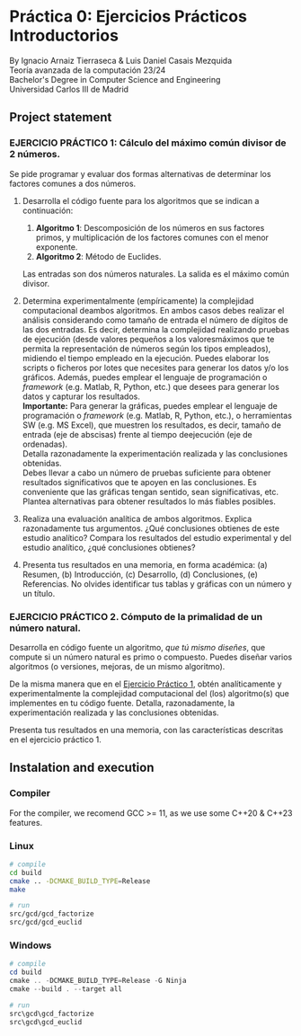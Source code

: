 # Práctica 0: Ejercicios Prácticos Introductorios
By Ignacio Arnaiz Tierraseca & Luis Daniel Casais Mezquida  
Teoría avanzada de la computación 23/24  
Bachelor's Degree in Computer Science and Engineering  
Universidad Carlos III de Madrid


## Project statement

### EJERCICIO PRÁCTICO 1: Cálculo del máximo común divisor de 2 números.
Se pide programar y evaluar dos formas alternativas de determinar los factores comunes a dos números.
1. Desarrolla el código fuente para los algoritmos que se indican a continuación:
    1. **Algoritmo 1**: Descomposición de los números en sus factores primos, y multiplicación de los factores comunes con el menor exponente.
    2. **Algoritmo 2**: Método de Euclides.

    Las entradas son dos números naturales. La salida es el máximo común divisor.

2. Determina experimentalmente (empíricamente) la complejidad computacional deambos algoritmos. En ambos casos debes realizar el análisis considerando como tamaño de entrada el número de dígitos de las dos entradas. Es decir, determina la complejidad realizando pruebas de ejecución (desde valores pequeños a los valoresmáximos que te permita la representación de números según los tipos empleados), midiendo el tiempo empleado en la ejecución. Puedes elaborar los scripts o ficheros por lotes que necesites para generar los datos y/o los gráficos. Además, puedes emplear el lenguaje de programación o _framework_ (e.g. Matlab, R, Python, etc.) que desees para generar los datos y capturar los resultados.  
**Importante:** Para generar la gráficas, puedes emplear el lenguaje de programación o _framework_ (e.g. Matlab, R, Python, etc.), o herramientas SW (e.g. MS Excel), que muestren los resultados, es decir, tamaño de entrada (eje de abscisas) frente al tiempo deejecución (eje de ordenadas).  
Detalla razonadamente la experimentación realizada y las conclusiones obtenidas.  
Debes llevar a cabo un número de pruebas suficiente para obtener resultados significativos que te apoyen en las conclusiones. Es conveniente que las gráficas tengan sentido, sean significativas, etc. Plantea alternativas para obtener resultados lo más fiables posibles.
3. Realiza una evaluación analítica de ambos algoritmos. Explica razonadamente tus argumentos. ¿Qué conclusiones obtienes de este estudio analítico? Compara los resultados del estudio experimental y del estudio analítico, ¿qué conclusiones obtienes?
4. Presenta tus resultados en una memoria, en forma académica: (a) Resumen, (b) Introducción, (c) Desarrollo, (d) Conclusiones, (e) Referencias. No olvides identificar tus tablas y gráficas con un número y un título.


### EJERCICIO PRÁCTICO 2. Cómputo de la primalidad de un número natural.
Desarrolla en código fuente un algoritmo, _que tú mismo diseñes_, que compute si un número natural es primo o compuesto. Puedes diseñar varios algoritmos (o versiones, mejoras, de un mismo algoritmo).

De la misma manera que en el [Ejercicio Práctico 1](#ejercicio-práctico-1-cálculo-del-máximo-común-divisor-de-2-números), obtén analíticamente y experimentalmente la complejidad computacional del (los) algoritmo(s) que implementes en tu código fuente.
Detalla, razonadamente, la experimentación realizada y las conclusiones obtenidas.

Presenta tus resultados en una memoria, con las características descritas en el ejercicio práctico 1.



## Instalation and execution

### Compiler
For the compiler, we recomend GCC >= 11, as we use some C++20 & C++23 features.

### Linux
```bash
# compile
cd build
cmake .. -DCMAKE_BUILD_TYPE=Release
make
```
```bash
# run
src/gcd/gcd_factorize
src/gcd/gcd_euclid
```


### Windows
```powershell
# compile
cd build
cmake .. -DCMAKE_BUILD_TYPE=Release -G Ninja
cmake --build . --target all
```
```powershell
# run
src\gcd\gcd_factorize
src\gcd\gcd_euclid
```
